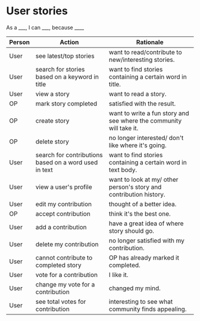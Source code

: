 # User stories

As a ___, I can ___, because ____

| Person  | Action | Rationale |
| ------------- | ------------- | ------------- |
| User | see latest/top stories | want to read/contribute to new/interesting stories. |
| User | search for stories based on a keyword in title | want to find stories containing a certain word in title. |
| User | view a story | want to read a story. |
| OP | mark story completed | satisfied with the result. |
| OP  | create story  | want to write a fun story and see where the community will take it. |
| OP | delete story | no longer interested/ don't like where it's going. |
| User | search for contributions based on a word used in text| want to find stories containing a certain word in text body.|
| User | view a user's profile | want to look at my/ other person's story and contribution history. |
| User | edit my contribution | thought of a better idea. |
| OP | accept contribution | think it's the best one. |
| User | add a contribution  | have a great idea of where story should go. |
| User | delete my contribution | no longer satisfied with my contribution. |
| User | cannot contribute to completed story | OP has already marked it completed. |
| User | vote for a contribution | I like it. |
| User | change my vote for a contribution | changed my mind. |
| User | see total votes for contribution | interesting to see what community finds appealing. |
